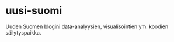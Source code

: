# uusi-suomi

Uuden Suomen [blogini](https://puheenvuoro.uusisuomi.fi/author/eemil-mitikka/) data-analyysien, visualisointien ym. koodien säilytyspaikka.